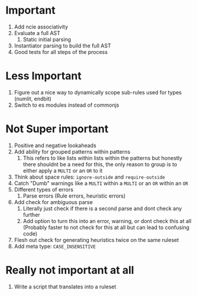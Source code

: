 # Important

1. Add ncie associativity
2. Evaluate a full AST
    1. Static initial parsing
3. Instantiator parsing to build the full AST
4. Good tests for all steps of the process

# Less Important

1. Figure out a nice way to dynamically scope sub-rules used for types (numlit, endbit)
2. Switch to es modules instead of commonjs

# Not Super important

1. Positive and negative lookaheads
2. Add ability for grouped patterns within patterns
    1. This refers to like lists within lists within the patterns but honestly there shouldnt be a need for this, the only reason to group is to either apply a `MULTI` or an `OR` to it
3. Think about space rules: `ignore-outside` and `require-outside`
4. Catch "Dumb" warnings like a `MULTI` within a `MULTI` or an `OR` within an `OR`
5. Different types of errors
    1. Parse errors (Rule errors, heuristic errors)
6. Add check for ambiguous parse
    1. Literally just check if there is a second parse and dont check any further
    2. Add option to turn this into an error, warning, or dont check this at all (Probably faster to not check for this at all but can lead to confusing code)
7. Flesh out check for generating heuristics twice on the same ruleset
8. Add meta type: `CASE_INSENSITIVE`

# Really not important at all

1. Write a script that translates into a ruleset
